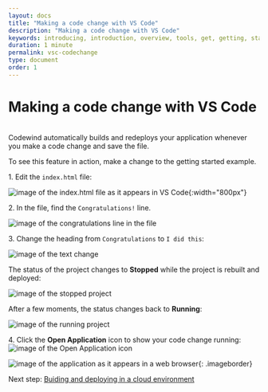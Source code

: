 ```yaml
---
layout: docs
title: "Making a code change with VS Code"
description: "Making a code change with VS Code"
keywords: introducing, introduction, overview, tools, get, getting, start, started, install, vscode, visual, studio, code, Codewind for VS Code getting started, VS Code Marketplace, VS Code Extensions view, VS Code workspace,installing Codewind for VS Code
duration: 1 minute
permalink: vsc-codechange
type: document
order: 1
---
```

# Making a code change with VS Code
<br/>
Codewind automatically builds and redeploys your application whenever you make a code change and save the file.

To see this feature in action, make a change to the getting started example.

1\. Edit the `index.html` file:

![image of the index.html file as it appears in VS Code](images/vsc-codechange.png){:width="800px"}

2\. In the file, find the `Congratulations!` line.

![image of the congratulations line in the file](images/vsc-codeline.png)

3\. Change the heading from `Congratulations` to `I did this`:

![image of the text change](images/vsc-ididthis.png)

The status of the project changes to **Stopped** while the project is rebuilt and deployed:
 
![image of the stopped project](images/vsc-buildstopped.png)

After a few moments, the status changes back to **Running**:

![image of the running project](images/vsc-buildrunning.png)

4\. Click the **Open Application** icon to show your code change running:
![image of the Open Application icon](images/launchicon.png)

![image of the application as it appears in a web browser](images/vsc-screenchanged.png){: .imageborder}

Next step: [Buiding and deploying in a cloud environment](remote-overview.html)
